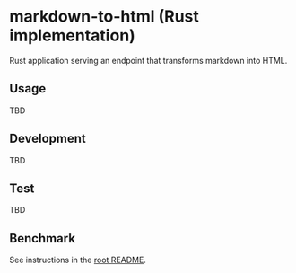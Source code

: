 # markdown-to-html (Rust implementation)

Rust application serving an endpoint that transforms markdown into HTML.

## Usage

TBD

## Development

TBD

## Test

TBD

## Benchmark

See instructions in the [root README](../README.md).